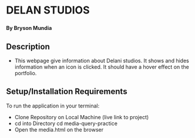 # DELAN STUDIOS
### 
#### By **Bryson Mundia**
## Description
- This webpage give information about Delani studios. It shows and hides information when an icon is clicked. It should have a hover effect on the portfolio.
## Setup/Installation Requirements
To run the application in your terminal:
- Clone Repository on Local Machine (live link to project)
- cd into Directory  cd media-query-practice
- Open the media.html on the browser
